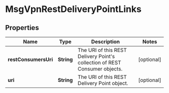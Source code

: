 
# MsgVpnRestDeliveryPointLinks

## Properties
Name | Type | Description | Notes
------------ | ------------- | ------------- | -------------
**restConsumersUri** | **String** | The URI of this REST Delivery Point&#39;s collection of REST Consumer objects. |  [optional]
**uri** | **String** | The URI of this REST Delivery Point object. |  [optional]




